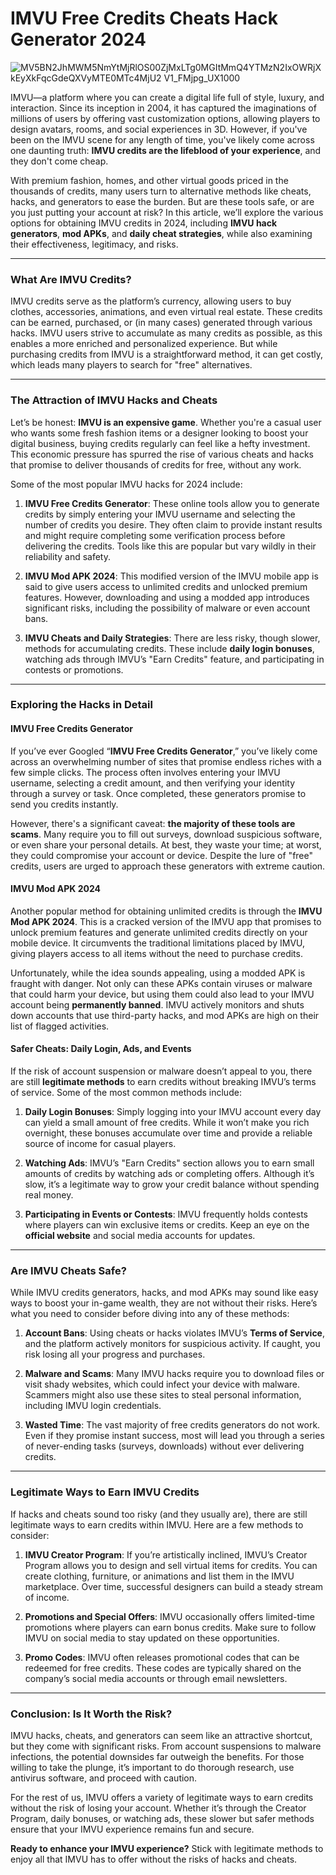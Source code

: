 # IMVU Free Credits Cheats Hack Generator 2024

![MV5BN2JhMWM5NmYtMjRlOS00ZjMxLTg0MGItMmQ4YTMzN2IxOWRjXkEyXkFqcGdeQXVyMTE0MTc4MjU2 _V1_FMjpg_UX1000_](https://github.com/user-attachments/assets/4a32ec5c-ae3f-4567-b18c-f0d8450e242a)

IMVU—a platform where you can create a digital life full of style, luxury, and interaction. Since its inception in 2004, it has captured the imaginations of millions of users by offering vast customization options, allowing players to design avatars, rooms, and social experiences in 3D. However, if you've been on the IMVU scene for any length of time, you've likely come across one daunting truth: **IMVU credits are the lifeblood of your experience**, and they don't come cheap.

With premium fashion, homes, and other virtual goods priced in the thousands of credits, many users turn to alternative methods like cheats, hacks, and generators to ease the burden. But are these tools safe, or are you just putting your account at risk? In this article, we’ll explore the various options for obtaining IMVU credits in 2024, including **IMVU hack generators**, **mod APKs**, and **daily cheat strategies**, while also examining their effectiveness, legitimacy, and risks.

---

### What Are IMVU Credits?

IMVU credits serve as the platform’s currency, allowing users to buy clothes, accessories, animations, and even virtual real estate. These credits can be earned, purchased, or (in many cases) generated through various hacks. IMVU users strive to accumulate as many credits as possible, as this enables a more enriched and personalized experience. But while purchasing credits from IMVU is a straightforward method, it can get costly, which leads many players to search for "free" alternatives.

---

### The Attraction of IMVU Hacks and Cheats

Let’s be honest: **IMVU is an expensive game**. Whether you're a casual user who wants some fresh fashion items or a designer looking to boost your digital business, buying credits regularly can feel like a hefty investment. This economic pressure has spurred the rise of various cheats and hacks that promise to deliver thousands of credits for free, without any work.

Some of the most popular IMVU hacks for 2024 include:

1. **IMVU Free Credits Generator**: These online tools allow you to generate credits by simply entering your IMVU username and selecting the number of credits you desire. They often claim to provide instant results and might require completing some verification process before delivering the credits. Tools like this are popular but vary wildly in their reliability and safety.
   
2. **IMVU Mod APK 2024**: This modified version of the IMVU mobile app is said to give users access to unlimited credits and unlocked premium features. However, downloading and using a modded app introduces significant risks, including the possibility of malware or even account bans.

3. **IMVU Cheats and Daily Strategies**: There are less risky, though slower, methods for accumulating credits. These include **daily login bonuses**, watching ads through IMVU’s "Earn Credits" feature, and participating in contests or promotions.

---

### Exploring the Hacks in Detail

#### IMVU Free Credits Generator

If you’ve ever Googled “**IMVU Free Credits Generator**,” you’ve likely come across an overwhelming number of sites that promise endless riches with a few simple clicks. The process often involves entering your IMVU username, selecting a credit amount, and then verifying your identity through a survey or task. Once completed, these generators promise to send you credits instantly.

However, there's a significant caveat: **the majority of these tools are scams**. Many require you to fill out surveys, download suspicious software, or even share your personal details. At best, they waste your time; at worst, they could compromise your account or device. Despite the lure of "free" credits, users are urged to approach these generators with extreme caution.

#### IMVU Mod APK 2024

Another popular method for obtaining unlimited credits is through the **IMVU Mod APK 2024**. This is a cracked version of the IMVU app that promises to unlock premium features and generate unlimited credits directly on your mobile device. It circumvents the traditional limitations placed by IMVU, giving players access to all items without the need to purchase credits.

Unfortunately, while the idea sounds appealing, using a modded APK is fraught with danger. Not only can these APKs contain viruses or malware that could harm your device, but using them could also lead to your IMVU account being **permanently banned**. IMVU actively monitors and shuts down accounts that use third-party hacks, and mod APKs are high on their list of flagged activities.

#### Safer Cheats: Daily Login, Ads, and Events

If the risk of account suspension or malware doesn’t appeal to you, there are still **legitimate methods** to earn credits without breaking IMVU’s terms of service. Some of the most common methods include:

1. **Daily Login Bonuses**: Simply logging into your IMVU account every day can yield a small amount of free credits. While it won’t make you rich overnight, these bonuses accumulate over time and provide a reliable source of income for casual players.
   
2. **Watching Ads**: IMVU’s "Earn Credits" section allows you to earn small amounts of credits by watching ads or completing offers. Although it’s slow, it’s a legitimate way to grow your credit balance without spending real money.
   
3. **Participating in Events or Contests**: IMVU frequently holds contests where players can win exclusive items or credits. Keep an eye on the **official website** and social media accounts for updates.

---

### Are IMVU Cheats Safe?

While IMVU credits generators, hacks, and mod APKs may sound like easy ways to boost your in-game wealth, they are not without their risks. Here’s what you need to consider before diving into any of these methods:

1. **Account Bans**: Using cheats or hacks violates IMVU’s **Terms of Service**, and the platform actively monitors for suspicious activity. If caught, you risk losing all your progress and purchases.
   
2. **Malware and Scams**: Many IMVU hacks require you to download files or visit shady websites, which could infect your device with malware. Scammers might also use these sites to steal personal information, including IMVU login credentials.
   
3. **Wasted Time**: The vast majority of free credits generators do not work. Even if they promise instant success, most will lead you through a series of never-ending tasks (surveys, downloads) without ever delivering credits.

---

### Legitimate Ways to Earn IMVU Credits

If hacks and cheats sound too risky (and they usually are), there are still legitimate ways to earn credits within IMVU. Here are a few methods to consider:

1. **IMVU Creator Program**: If you’re artistically inclined, IMVU’s Creator Program allows you to design and sell virtual items for credits. You can create clothing, furniture, or animations and list them in the IMVU marketplace. Over time, successful designers can build a steady stream of income.
   
2. **Promotions and Special Offers**: IMVU occasionally offers limited-time promotions where players can earn bonus credits. Make sure to follow IMVU on social media to stay updated on these opportunities.
   
3. **Promo Codes**: IMVU often releases promotional codes that can be redeemed for free credits. These codes are typically shared on the company’s social media accounts or through email newsletters.

---

### Conclusion: Is It Worth the Risk?

IMVU hacks, cheats, and generators can seem like an attractive shortcut, but they come with significant risks. From account suspensions to malware infections, the potential downsides far outweigh the benefits. For those willing to take the plunge, it’s important to do thorough research, use antivirus software, and proceed with caution.

For the rest of us, IMVU offers a variety of legitimate ways to earn credits without the risk of losing your account. Whether it’s through the Creator Program, daily bonuses, or watching ads, these slower but safer methods ensure that your IMVU experience remains fun and secure.

**Ready to enhance your IMVU experience?** Stick with legitimate methods to enjoy all that IMVU has to offer without the risks of hacks and cheats.
